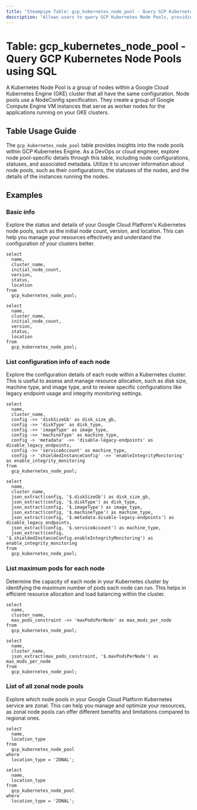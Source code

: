 ```yaml
---
title: "Steampipe Table: gcp_kubernetes_node_pool - Query GCP Kubernetes Node Pools using SQL"
description: "Allows users to query GCP Kubernetes Node Pools, providing details on configuration and status of each node pool within the cluster."
---
```


# Table: gcp_kubernetes_node_pool - Query GCP Kubernetes Node Pools using SQL

A Kubernetes Node Pool is a group of nodes within a Google Cloud Kubernetes Engine (GKE) cluster that all have the same configuration. Node pools use a NodeConfig specification. They create a group of Google Compute Engine VM instances that serve as worker nodes for the applications running on your GKE clusters.

## Table Usage Guide

The `gcp_kubernetes_node_pool` table provides insights into the node pools within GCP Kubernetes Engine. As a DevOps or cloud engineer, explore node pool-specific details through this table, including node configurations, statuses, and associated metadata. Utilize it to uncover information about node pools, such as their configurations, the statuses of the nodes, and the details of the instances running the nodes.

## Examples

### Basic info
Explore the status and details of your Google Cloud Platform's Kubernetes node pools, such as the initial node count, version, and location. This can help you manage your resources effectively and understand the configuration of your clusters better.

```sql+postgres
select
  name,
  cluster_name,
  initial_node_count,
  version,
  status,
  location
from
  gcp_kubernetes_node_pool;
```

```sql+sqlite
select
  name,
  cluster_name,
  initial_node_count,
  version,
  status,
  location
from
  gcp_kubernetes_node_pool;
```

### List configuration info of each node
Explore the configuration details of each node within a Kubernetes cluster. This is useful to assess and manage resource allocation, such as disk size, machine type, and image type, and to review specific configurations like legacy endpoint usage and integrity monitoring settings.

```sql+postgres
select
  name,
  cluster_name,
  config ->> 'diskSizeGb' as disk_size_gb,
  config ->> 'diskType' as disk_type,
  config ->> 'imageType' as image_type,
  config ->> 'machineType' as machine_type,
  config -> 'metadata' ->> 'disable-legacy-endpoints' as disable_legacy_endpoints,
  config ->> 'serviceAccount' as machine_type,
  config -> 'shieldedInstanceConfig' ->> 'enableIntegrityMonitoring' as enable_integrity_monitoring
from
  gcp_kubernetes_node_pool;
```

```sql+sqlite
select
  name,
  cluster_name,
  json_extract(config, '$.diskSizeGb') as disk_size_gb,
  json_extract(config, '$.diskType') as disk_type,
  json_extract(config, '$.imageType') as image_type,
  json_extract(config, '$.machineType') as machine_type,
  json_extract(config, '$.metadata.disable-legacy-endpoints') as disable_legacy_endpoints,
  json_extract(config, '$.serviceAccount') as machine_type,
  json_extract(config, '$.shieldedInstanceConfig.enableIntegrityMonitoring') as enable_integrity_monitoring
from
  gcp_kubernetes_node_pool;
```

### List maximum pods for each node
Determine the capacity of each node in your Kubernetes cluster by identifying the maximum number of pods each node can run. This helps in efficient resource allocation and load balancing within the cluster.

```sql+postgres
select
  name,
  cluster_name,
  max_pods_constraint ->> 'maxPodsPerNode' as max_mods_per_node
from
  gcp_kubernetes_node_pool;
```

```sql+sqlite
select
  name,
  cluster_name,
  json_extract(max_pods_constraint, '$.maxPodsPerNode') as max_mods_per_node
from
  gcp_kubernetes_node_pool;
```

### List of all zonal node pools
Explore which node pools in your Google Cloud Platform Kubernetes service are zonal. This can help you manage and optimize your resources, as zonal node pools can offer different benefits and limitations compared to regional ones.

```sql+postgres
select
  name,
  location_type
from
  gcp_kubernetes_node_pool
where
  location_type = 'ZONAL';
```

```sql+sqlite
select
  name,
  location_type
from
  gcp_kubernetes_node_pool
where
  location_type = 'ZONAL';
```
